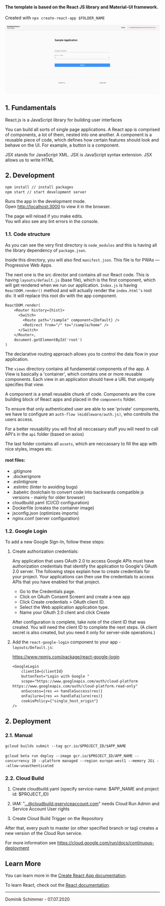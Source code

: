 #### The template is based on the React JS library and Material-UI framework. 

Created with ```npx create-react-app $FOLDER_NAME```

<div>
  <img src="src/assets/img/readme.png" alt="readme" />
</div>


## 1. Fundamentals

React.js is a JavaScript library for building user interfaces


You can build all sorts of single page applications. A React app is comprised of components, a lot of them, nested into one another. A component is a reusable piece of code, which defines how certain features should look and behave on the UI. For example, a button is a component.

JSX stands for JavaScript XML. JSX is JavaScript syntax extension. JSX allows us to write HTML

## 2. Development

````
npm install // install packages
npm start // start development server
````

Runs the app in the development mode.<br />
Open [http://localhost:3000](http://localhost:3000) to view it in the browser.

The page will reload if you make edits.<br />
You will also see any lint errors in the console.


### 1.1. Code structure

As you can see the very first directory is ```node_modules``` and this is having all the library dependency of ```package.json```.

Inside this directory, you will also find ```manifest.json```. This file is for PWAs — Progressive Web Apps.

The next one is the src director and contains all our React code. This is having ```layouts/default.js``` (base file), which is the first component, which will get rendered when we run our application. ```Index.js``` is having ```ReactDOM.render()``` method and will actually render the ```index.html’s``` root div. It will replace this root div with the app component.

```
ReactDOM.render(
    <Router history={hist}>
      <Switch>
        <Route path="/sample" component={Default} />
        <Redirect from="/" to="/sample/home" />
      </Switch>
    </Router>,
    document.getElementById('root')
)
```

The declarative routing approach allows you to control the data flow in your application. 

The ```views``` directory contains all fundamental components of the app. A View is basically a 'container', which contains one or more reusable components. Each view in an application should have a URL that uniquely specifies that view. 

A component is a small reusable chunk of code. Components are the core building block of React apps and placed in the ```components``` folder.

To ensure that only authenticated user are able to see 'private' components, we have to configure an ```auth-flow (middleware/auth.js)```, who controlls the users access.

For a better reusability you will find all neccassary stuff you will need to call API's in the ```api``` folder (based on axios)

The last folder contains all ```assets```, which are neccassary to fill the app with nice styles, images etc. 

#### root files: 
- .gitignore
- .dockerignore 
- .eslintignore
- .eslintrc (linter to avoiding bugs)
- .babelrc (toolchain to convert code into backwards compatible js versions - mainly for older browser)
- cloudbuild.yaml (CI/CD configuration)
- Dockerfile (creates the container image)
- jsconfig.json (optimizes imports)
- nginx.conf (server configuration)

### 1.2. Google Login

To add a new Google Sign-In, follow these steps:

1. Create authorization credentials: 

    Any application that uses OAuth 2.0 to access Google APIs must have authorization credentials that identify the application to Google's OAuth 2.0 server. The following steps explain how to create credentials for your project. Your applications can then use the credentials to access APIs that you have enabled for that project.

    - Go to the Credentials page.
    - Click on OAuth Consent Screent and create a new app
    - Click Create credentials > OAuth client ID.
    - Select the Web application application type.
    - Name your OAuth 2.0 client and click Create

    After configuration is complete, take note of the client ID that was created. You will need the client ID to complete the next steps. (A client secret is also created, but you need it only for server-side operations.)

2. Add the ```react-google-login``` component to your app - ```layouts/Default.js```: 

    https://www.npmjs.com/package/react-google-login

    ```
    <GoogleLogin
        clientId={clientId}
        buttonText="Login with Google "
        scope="https://www.googleapis.com/auth/cloud-platform https://www.googleapis.com/auth/cloud-platform.read-only"
        onSuccess={res => handleSuccess(res)}
        onFailure={res => handleFailure(res)}
        cookiePolicy={"single_host_origin"}
    /> 
    ```

## 2. Deployment

### 2.1. Manual

```
gcloud builds submit --tag gcr.io/$PROJECT_ID/$APP_NAME

gcloud beta run deploy --image gcr.io/$PROJECT_ID/APP_NAME --concurrency 10 --platform managed --region europe-west1 --memory 2Gi --allow-unauthenticated
```

### 2.2. Cloud Build

1. Create cloudbuild.yaml (specify service-name: $APP_NAME and project id: $PROJECT_ID)

2. IAM: "...@cloudbuild.gserviceaccount.com" needs Cloud Run Admin and Service Account User rights

3. Create Cloud Build Trigger on the Repository

After that, every push to master (or other specified branch or tag) creates a new version of the Cloud Run service.

For more information see https://cloud.google.com/run/docs/continuous-deployment

## Learn More

You can learn more in the [Create React App documentation](https://facebook.github.io/create-react-app/docs/getting-started).

To learn React, check out the [React documentation](https://reactjs.org/).

<hr />

Dominik Schimmer - 07.07.2020

